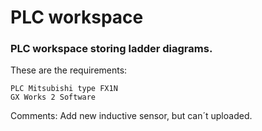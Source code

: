 # PLC workspace

### PLC workspace storing ladder diagrams.   

These are the requirements: 
```
PLC Mitsubishi type FX1N
GX Works 2 Software
```

Comments: Add new inductive sensor, but can´t uploaded. 
